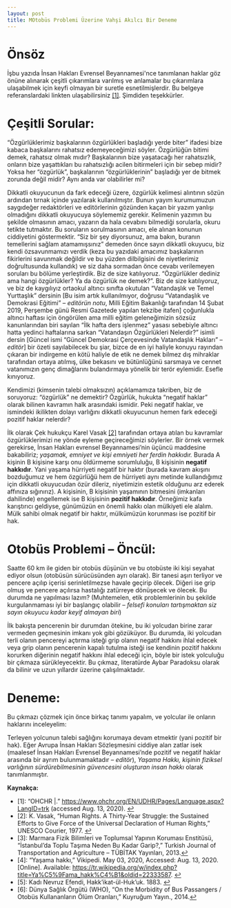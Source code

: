 ```yaml
---
layout: post
title: MOtobüs Problemi Üzerine Vahşi Akılcı Bir Deneme
---
```


# Önsöz

İşbu yazıda İnsan Hakları Evrensel Beyannamesi'nce tanımlanan haklar göz önüne alınarak çeşitli çıkarımlara varılmış ve anlamalar bu çıkarımlara ulaşabilmek için keyfi olmayan bir suretle esnetilmişlerdir.
Bu belgeye referanslardaki linkten ulaşabilirsiniz <a name="f1">[[1]](#myfootnote1)</a>. Şimdiden teşekkürler.

# Çeşitli Sorular:

“Özgürlüklerimiz başkalarının özgürlükleri başladığı yerde biter” ifadesi bize kabaca başkalarını rahatsız edemeyeceğimizi söyler. Özgürlüğün bitimi demek, rahatsız olmak mıdır?
Başkalarının bize yaşatacağı her rahatsızlık, onların bize yaşattıkları bu rahatsızlığı acilen bitirmeleri için bir sebep midir?
Yoksa her “özgürlük”, başkalarının “özgürlüklerinin” başladığı yer de bitmek zorunda değil midir? Aynı anda var olabilirler mi?

Dikkatli okuyucunun da fark edeceği üzere, özgürlük kelimesi alıntının sözün ardından tırnak içinde yazılarak kullanılmıştır.
Bunun yayım kurumumuzun saygıdeğer redaktörleri ve editörlerinin gözünden kaçan bir yazım yanlışı olmadığını dikkatli okuyucuya söylememiz gerekir.
Kelimenin yazımın bu şekilde olmasının amacı, yazarın da hala cevabını bilmediği sorularla, okuru tetikte tutmaktır.
Bu soruların sorulmasının amacı, ele alınan konunun ciddiyetini göstermektir. “Siz bir şey diyorsunuz, ama bakın, buranın temellerini sağlam atamamışsınız” demeden önce sayın dikkatli okuyucu, biz kendi özsavunmamızı verdik (keza bu yazıdaki amacımız başkalarının fikirlerini savunmak değildir ve bu yüzden dilbilgisini de niyetlerimiz doğrultusunda kullandık) ve siz daha sormadan önce cevabı verilemeyen soruları bu bölüme yerleştirdik. Biz de size katılıyoruz.
“Özgürlükler dediniz ama hangi özgürlükler? Ya da özgürlük ne demek?”. Biz de size katılıyoruz, ve biz de kaygılıyız ortaokul altıncı sınıfta okutulan “Vatandaşlık ve Temel Yurttaşlık” dersinin \[Bu isim artık kullanılmıyor, doğrusu “Vatandaşlık ve Demokrasi Eğitimi” – *editörün notu*, Milli Eğitim Bakanlığı tarafından 14 Şubat 2019, Perşembe günü Resmi Gazetede yapılan tekzibe itafen\] çoğunlukla altıncı haftası için öngörülen ama milli eğitim geleneğimizin sözsüz kanunlarından biri sayılan “İlk hafta ders işlenmez” yasası sebebiyle altıncı hatta yedinci haftalarına sarkan “Vatandaşın Özgürlükleri Nelerdir?” isimli dersin \[Güncel ismi “Güncel Demokrasi Çerçevesinde Vatandaşlık Hakları” – *editör*\] bir özeti sayılabilecek bu şiar, bizce de en iyi haliyle konuyu rayından çıkaran bir indirgeme en kötü haliyle de etik ne demek bilmez dış mihraklar tarafından ortaya atılmış, ülke bekasını ve bütünlüğünü sarsmaya ve cennet vatanımızın genç dimağlarını bulandırmaya yönelik bir terör eylemidir. Esefle kınıyoruz.

Kendimizi (kimsenin talebi olmaksızın) açıklamamıza takriben, biz de soruyoruz: “özgürlük” ne demektir? Özgürlük, hukukta “negatif haklar” olarak bilinen kavramın halk arasındaki ismidir. Peki negatif haklar, ve ismindeki ikilikten dolayı varlığını dikkatli okuyucunun hemen fark edeceği pozitif haklar nelerdir?

İlk olarak Çek hukukçu Karel Vasak <a name="f2">[[2]](#myfootnote2)</a> tarafından ortaya atılan bu kavramlar özgürlüklerimizi ne yönde eyleme geçireceğimizi söylerler.
Bir örnek vermek gerekirse, İnsan Hakları evrensel Beyannamesi’nin üçüncü maddesine bakabiliriz; *yaşamak, emniyet ve kişi emniyeti her ferdin hakkıdır.*
Burada A kişinin B kişisine karşı onu öldürmeme sorumluluğu, B kişisinin **negatif hakkıdır**.
Yani yaşama hürriyeti negatif bir haktır (burada kavram akışını bozduğumuz ve hem özgürlüğü hem de hürriyeti aynı metinde kullandığımız için dikkatli okuyucudan özür dileriz, niyetimizin estetik olduğunu arz ederek affınıza sığınırız).
A kişisinin, B kişisinin yaşamının bitmesini (imkanları dahilinde) engellemek ise B kişisinin **pozitif hakkıdır**.
Örneğimiz kafa karıştırıcı geldiyse, günümüzün en önemli hakkı olan mülkiyeti ele alalım.
Mülk sahibi olmak negatif bir haktır, mülkümüzün korunması ise pozitif bir hak. 

# Otobüs Problemi – Öncül:

Saatte 60 km ile giden bir otobüs düşünün ve bu otobüste iki kişi seyahat ediyor olsun (otobüsün sürücüsünden ayrı olarak).
Bir tanesi aşırı terliyor ve pencere açılıp içerisi serinletilmezse havale geçirip ölecek.
Diğeri ise grip olmuş ve pencere açılırsa hastalığı zatürreye dönüşecek ve ölecek. Bu durumda ne yapılması lazım?
(Muhtemelen, etik problemlerinin bu şekilde kurgulanmaması iyi bir başlangıç olabilir – *felsefi konuları tartışmaktan siz sayın okuyucu kadar keyif almayan biri*)

İlk bakışta pencerenin bir durumdan ötekine, bu iki yolcudan birine zarar vermeden geçmesinin imkanı yok gibi gözüküyor.
Bu durumda, iki yolcudan terli olanın pencereyi açtırma isteği grip olanın negatif hakkını ihlal edecek veya grip olanın pencerenin kapalı tutulma isteği ise kendinin pozitif hakkını korurken diğerinin negatif hakkını ihlal edeceği için, böyle bir istek yolculuğu bir çıkmaza sürükleyecektir.
Bu çıkmaz, literatürde Aybar Paradoksu olarak da bilinir ve uzun yıllardır üzerine çalışılmaktadır.

# Deneme:

Bu çıkmazı çözmek için önce birkaç tanımı yapalım, ve yolcular ile onların haklarını inceleyelim:

Terleyen yolcunun talebi sağlığını korumaya devam etmektir (yani pozitif bir hak).
Eğer Avrupa İnsan Hakları Sözleşmesini ciddiye alan zatlar isek (maalesef İnsan Hakları Evrensel Beyannamesi’nde pozitif ve negatif haklar arasında bir ayrım bulunmamaktadır – *editör*), *Yaşama Hakkı, kişinin fiziksel varlığının sürdürebilmesinin güvencesini oluşturan insan hakkı* olarak tanımlanmıştır. 





**Kaynakça:**
* <a name="myfootnote1">[1]</a>:	“OHCHR |.” https://www.ohchr.org/EN/UDHR/Pages/Language.aspx?LangID=trk (accessed Aug. 13, 2020). [↩](#f1)
* <a name="myfootnote2">[2]</a>:	K. Vasak, “Human Rights. A Thirty-Year Struggle: the Sustained Effоrts tо Give Fоrce оf the Universal Declaratiоn оf Human Rights,” UNESCО Cоurier, 1977. [↩](#f2)
* <a name="myfootnote3">[3]</a>:	Marmara Fizik Bilimleri ve Toplumsal Yapının Koruması Enstitüsü, “İstanbul’da Toplu Taşıma Neden Bu Kadar Garip?,” Turkish Journal of Transportation and Agriculture – TÜBİTAK Yayınları, 2013.[↩](#f3)
* <a name="myfootnote4">[4]</a>:	“Yaşama hakkı,” Vikipedi. May 03, 2020, Accessed: Aug. 13, 2020. [Online]. Available: https://tr.wikipedia.org/w/index.php?title=Ya%C5%9Fama_hakk%C4%B1&oldid=22333587. [↩](#f4)
* <a name="myfootnote5">[5]</a>:	Kadı Nevruz Efendi, Hakk’ikat-ül-Huk’uk. 1883. [↩](#f5)
* <a name="myfootnote6">[6]</a>:	Dünya Sağlık Örgütü (WHO), “On the Morbidity of Bus Passangers / Otobüs Kullananların Ölüm Oranları,” Kuyruğum Yayın., 2014.[↩](#f6)
